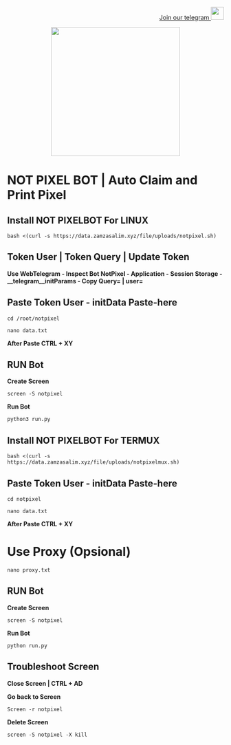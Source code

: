 <p style="font-size:14px" align="right">
<a href="https://t.me/airdropasc" target="_blank">Join our telegram <img src="https://user-images.githubusercontent.com/50621007/183283867-56b4d69f-bc6e-4939-b00a-72aa019d1aea.png" width="30"/></a>
</p>

<p align="center">
  <img height="300" height="auto" src="https://user-images.githubusercontent.com/109174478/209359981-dc19b4bf-854d-4a2a-b803-2547a7fa43f2.jpg">
</p>

# NOT PIXEL BOT | Auto Claim and Print Pixel

## Install NOT PIXELBOT For LINUX
```
bash <(curl -s https://data.zamzasalim.xyz/file/uploads/notpixel.sh)
```
## Token User | Token Query | Update Token
**Use WebTelegram - Inspect Bot NotPixel - Application - Session Storage - __telegram__initParams - Copy Query= | user=**

## Paste Token User - initData Paste-here
```
cd /root/notpixel
```
```
nano data.txt
```
**After Paste CTRL + XY**

## RUN Bot
**Create Screen**
```
screen -S notpixel
```
**Run Bot**
```
python3 run.py
```
## Install NOT PIXELBOT For TERMUX
```
bash <(curl -s https://data.zamzasalim.xyz/file/uploads/notpixelmux.sh)
```
## Paste Token User - initData Paste-here
```
cd notpixel
```
```
nano data.txt
```
**After Paste CTRL + XY**
# Use Proxy (Opsional)
```
nano proxy.txt
```
## RUN Bot
**Create Screen**
```
screen -S notpixel
```
**Run Bot**
```
python run.py
```
## Troubleshoot Screen 
**Close Screen | CTRL + AD**

**Go back to Screen**
```
Screen -r notpixel
```
**Delete Screen**
```
screen -S notpixel -X kill
```
